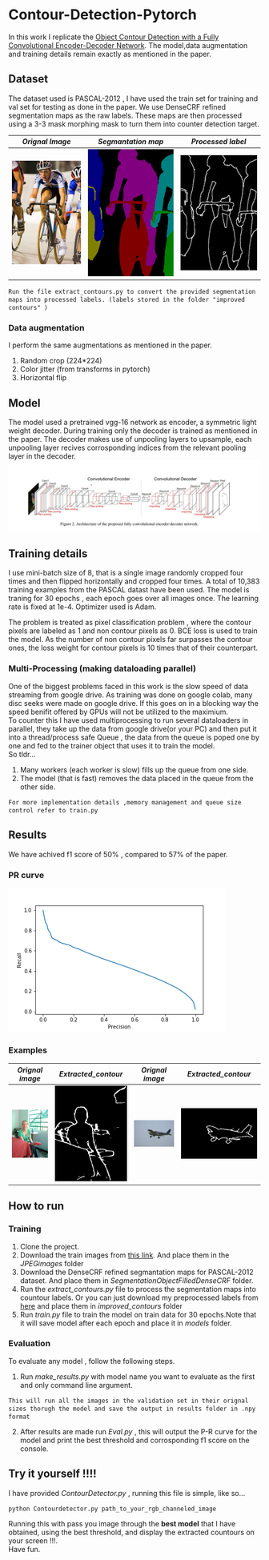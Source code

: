 # Contour-Detection-Pytorch
In this work I replicate the [Object Contour Detection with a Fully Convolutional Encoder-Decoder Network](https://arxiv.org/pdf/1603.04530.pdf). The model,data augmentation and training details remain exactly as mentioned in the paper.

## Dataset
The dataset used is PASCAL-2012 , I have used the train set for training and val set for testing as done in the paper. We use DenseCRF refined segmentation maps as the raw labels. These maps are then processed using a 3-3 mask morphing mask to turn them into counter detection target. 

|*Orignal Image* | *Segmantation map* | *Processed label* |
|----------------|--------------------| -----------------|
|![](./Images/cycle.jpg) |![](./Images/cycle_seg.png)  | ![](./Images/cycle_con.png) |

```
Run the file extract_contours.py to convert the provided segmentation maps into processed labels. (labels stored in the folder "improved contours" )
```

### Data augmentation
I perform the same augmentations as mentioned in the paper.  
1) Random crop (224*224)
2) Color jitter (from transforms in pytorch)
3) Horizontal flip

## Model
The model used a pretrained vgg-16 network as encoder, a symmetric light weight decoder. During training only the decoder is trained as mentioned in the paper. The decoder makes use of unpooling layers to upsample, each unpooling layer recives corrosponding indices from the relevant pooling layer in the decoder.
![](./Images/model.png)

## Training details
I use mini-batch size of 8, that is a single image randomly cropped four times and then flipped horizontally and cropped four times. A total of 10,383 training examples from the PASCAL datast have been used. The model is traning for 30 epochs , each epoch goes over all images once. The learning rate is fixed at 1e-4. Optimizer used is Adam.

The problem is treated as pixel classification problem , where the contour pixels are labeled as 1 and non contour pixels as 0. BCE loss is used to train the model. As the number of non contour pixels far surpasses the contour ones, the loss weight for contour pixels is 10 times that of their counterpart.

### Multi-Processing (making dataloading parallel)
One of the biggest problems faced in this work is the slow speed of data streaming from google drive. As training was done on google colab, many disc seeks were made on google drive. If this goes on in a blocking way the speed benifit offered by GPUs will not be utilized to the maximium.  
To counter this I have used multiprocessing to run several dataloaders in parallel, they take up the data from google drive(or your PC) and then put it into a thread/process safe Queue , the data from the queue is poped one by one and fed to the trainer object that uses it to train the model.  
So tldr...  
1) Many workers (each worker is slow) fills up the queue from one side.
2) The model (that is fast) removes the data placed in the queue from the other side.  

```
For more implementation details ,memory management and queue size control refer to train.py

```

## Results
We have achived f1 score of 50% , compared to 57% of the paper.

### PR curve
![](./Images/PR_curve.png)

### Examples

| *Orignal image* | *Extracted_contour* | *Orignal image* | *Extracted_contour* |
|-----------------|---------------------|-----------------|---------------------|
|![](./Images/test.jpg) | ![](./Images/output.png)|![](./Images/test1.jpg) | ![](./Images/output1.png)|




## How to run 
### Training
1) Clone the project.
2) Download the train images from [this link](https://drive.google.com/drive/folders/1UtoI52NtRX_-UHq3mwVeTnVhhXP6Tv0T?usp=sharing). And place them in the *JPEGimages* folder
3) Download the DenseCRF refined segmantation maps for PASCAL-2012 dataset. And place them in *SegmentationObjectFilledDenseCRF* folder.
4) Run the *extract_contours.py* file to process the segmentation maps into countour labels. Or you can just download my preprocessed labels from [here](https://drive.google.com/drive/folders/12B89J4aQ3n1nghNhXBNUowNP0smfzISe?usp=sharing) and place them in *improved_contours* folder
5) Run *train.py* file to train the model on train data for 30 epochs.Note that it will save model after each epoch and place it in *models* folder.


### Evaluation
To evaluate any model , follow the following steps.

1) Run *make_results.py* with model name you want to evaluate as the first and only command line argument.
``` 
This will run all the images in the validation set in their orignal sizes thorugh the model and save the output in results folder in .npy format
```
2) After results are made run *Eval.py* , this will output the P-R curve for the model and print the best threshold and corrosponding f1 score on the console. 


## Try it yourself !!!!
I have provided *ContourDetector.py* , running this file is simple, like so...  
```
python Contourdetector.py path_to_your_rgb_channeled_image  
```
Running this with pass you image through the **best model** that I have obtained, using the best threshold, and display the extracted countours on your screen !!!.  
Have fun.

